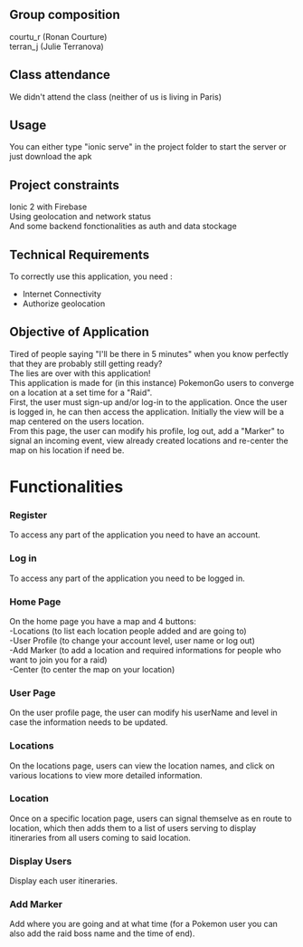 
## Group composition
courtu_r (Ronan Courture)<br/>
terran_j (Julie Terranova)

## Class attendance
We didn't attend the class (neither of us is living in Paris)

## Usage
You can either type "ionic serve" in the project folder to start the server or just download the apk

## Project constraints
Ionic 2 with Firebase<br/>
Using geolocation and network status<br/>
And some backend fonctionalities as auth and data stockage

## Technical Requirements
To correctly use this application, you need :
  - Internet Connectivity
  - Authorize geolocation
  
## Objective of Application
Tired of people saying "I'll be there in 5 minutes" when you know perfectly that they are probably still getting ready?<br/>
The lies are over with this application!<br/>
This application is made for (in this instance) PokemonGo users to converge on a location at a set time for a "Raid".<br/>
First, the user must sign-up and/or log-in to the application. Once the user is logged in, he can then access the application. Initially the view will be a map centered on the users location.<br/>
From this page, the user can modify his profile, log out, add a "Marker" to signal an incoming event, view already created locations and re-center the map on his location if need be.

# Functionalities

### Register
To access any part of the application you need to have an account.
### Log in
To access any part of the application you need to be logged in.
### Home Page
On the home page you have a map and 4 buttons:<br/>
-Locations (to list each location people added and are going to)<br/>
-User Profile (to change your account level, user name or log out)<br/>
-Add Marker (to add a location and required informations for people who want to join you for a raid)<br/>
-Center (to center the map on your location)
### User Page
On the user profile page, the user can modify his userName and level in case the information needs to be updated.
### Locations
On the locations page, users can view the location names, and click on various locations to view more detailed information.
### Location
Once on a specific location page, users can signal themselve as en route to location, which then adds them to a list of users serving to display itineraries from all users coming to said location.
### Display Users
Display each user itineraries.
### Add Marker
Add where you are going and at what time (for a Pokemon user you can also add the raid boss name and the time of end).
